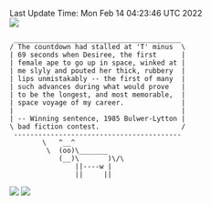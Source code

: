 Last Update Time: 
Mon Feb 14 04:23:46 UTC 2022
<br>![](https://img.shields.io/badge/%E5%A4%A7%E5%AE%B6-%E5%AE%89%E5%AE%89-green)<br>
```
 _________________________________________
/ The countdown had stalled at 'T' minus  \
| 69 seconds when Desiree, the first      |
| female ape to go up in space, winked at |
| me slyly and pouted her thick, rubbery  |
| lips unmistakably -- the first of many  |
| such advances during what would prove   |
| to be the longest, and most memorable,  |
| space voyage of my career.              |
|                                         |
| -- Winning sentence, 1985 Bulwer-Lytton |
\ bad fiction contest.                    /
 -----------------------------------------
        \   ^__^
         \  (oo)\_______
            (__)\       )\/\
                ||----w |
                ||     ||
```
![](https://github-readme-stats.vercel.app/api?username=chenlitw)
![](https://github-readme-stats.vercel.app/api/top-langs/?username=chenlitw)
